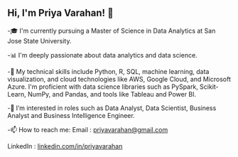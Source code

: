 ## Hi, I'm Priya Varahan! 👋
-🎓 I'm currently pursuing a Master of Science in Data Analytics at San Jose State University.

-📊 I'm deeply passionate about data analytics and data science.

-🔧 My technical skills include Python, R, SQL, machine learning, data visualization, and cloud technologies like AWS, Google Cloud, and Microsoft Azure. I'm proficient with data science libraries such as PySpark, Scikit-Learn, NumPy, and Pandas, and tools like Tableau and  Power BI.

-👀 I’m interested in roles such as Data Analyst, Data Scientist, Business Analyst and Business Intelligence Engineer.

-📫 How to reach me:
Email : priyavarahan@gmail.com

LinkedIn : [linkedin.com/in/priyavarahan
](https://www.linkedin.com/in/priyavarahan/)
